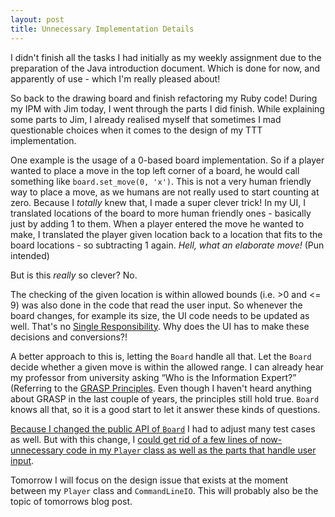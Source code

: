 ```yaml
---
layout: post
title: Unnecessary Implementation Details
---
```


I didn't finish all the tasks I had initially as my weekly assignment due to the preparation of the Java introduction document. Which is done for now, and apparently of use - which I'm really pleased about!

So back to the drawing board and finish refactoring my Ruby code! During my IPM with Jim today, I went through the parts I did finish. While explaining some parts to Jim, I already realised myself that sometimes I mad questionable choices when it comes to the design of my TTT implementation.

One example is the usage of a 0-based board implementation. So if a player wanted to place a move in the top left corner of a board, he would call something like `board.set_move(0, 'x')`. This is not a very human friendly way to place a move, as we humans are not really used to start counting at zero. Because I _totally_ knew that, I made a super clever trick! In my UI, I translated locations of the board to more human friendly ones - basically just by adding 1 to them. When a player entered the move he wanted to make, I translated the player given location back to a location that fits to the board locations - so subtracting 1 again. _Hell, what an elaborate move!_ (Pun intended)

But is this _really_ so clever? No.

The checking of the given location is within allowed bounds (i.e. >0 and <= 9) was also done in the code that read the user input. So whenever the board changes, for example its size, the UI code needs to be updated as well. That's no [Single Responsibility](http://blog.8thlight.com/uncle-bob/2014/05/08/SingleReponsibilityPrinciple.html). Why does the UI has to make these decisions and conversions?!

A better approach to this is, letting the `Board` handle all that. Let the `Board` decide whether a given move is within the allowed range. I can already hear my professor from university asking &ldquo;Who is the Information Expert?&rdquo; (Referring to the [GRASP Principles](http://en.wikipedia.org/wiki/GRASP_(object-oriented_design)). Even though I haven't heard anything about GRASP in the last couple of years, the principles still hold true. `Board` knows all that, so it is a good start to let it answer these kinds of questions.

[Because I changed the public API of `Board`](https://github.com/christophgockel/tictactoe-ruby/commit/937ca82ac195e0129eed57bf4e4c9cb728d3368a) I had to adjust many test cases as well. But with this change, I [could get rid of a few lines of now-unnecessary code in my `Player` class as well as the parts that handle user input](https://github.com/christophgockel/tictactoe-ruby/commit/645ce43729780cb9ed1f09f5e904c51da3d96b51).

Tomorrow I will focus on the design issue that exists at the moment between my `Player` class and `CommandLineIO`. This will probably also be the topic of tomorrows blog post.